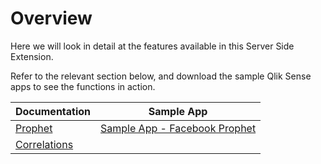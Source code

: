 # Overview

Here we will look in detail at the features available in this Server Side Extension.

Refer to the relevant section below, and download the sample Qlik Sense apps to see the functions in action.

| Documentation | Sample App |
| --- | --- |
| [Prophet](Prophet.md) | [Sample App - Facebook Prophet](Sample_App_Prophet.qvf) |
| [Correlations](Correlation.md) | |